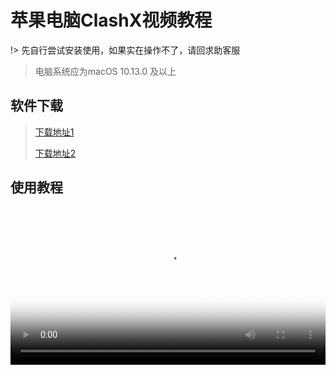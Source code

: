 # 苹果电脑ClashX视频教程

!> 先自行尝试安装使用，如果实在操作不了，请回求助客服

> 电脑系统应为macOS 10.13.0 及以上

## 软件下载

> [下载地址1](https://airnet.lanzoue.com/ijmJk0ifw2pi)
>
> [下载地址2](http://110.42.178.197:5244/d/Cross%20Firewalls/CLASH/ClashX.zip?sign=kZ_BpeZaI9TuMOZL7jIz7sfwTuDuamUCeqAjwzb4dM0=:0)

## 使用教程

<video width=100%  poster="mac/clash/images/clashx11.jpeg" controls loop>
  <source src="https://cloud.ututools.com/alibaba/Cross%20Firewalls/NETV2video/clashx.mp4" type="video/mp4">
  <source src="myVideo.webm" type="video/webm">
  <source src="myVideo.ogv" type="video/ogg" />
  <p>Your browser doesn't support HTML5 video. Here is
     a <a href="myVideo.mp4">link to the video</a> instead.</p>
</video>


